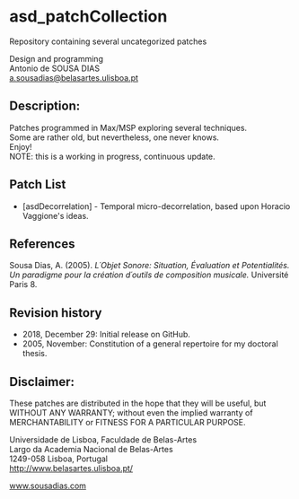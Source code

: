 # asd_patchCollection
Repository containing several uncategorized patches<br>

Design and programming<br>
Antonio de SOUSA DIAS<br>
a.sousadias@belasartes.ulisboa.pt

## Description:
Patches programmed in Max/MSP exploring several techniques.<br>
Some are rather old, but nevertheless, one never knows.<br/>
Enjoy!<br/>
NOTE: this is a working in progress, continuous update.<br>

## Patch List
- [asdDecorrelation] - Temporal micro-decorrelation, based upon Horacio Vaggione's ideas.

## References
Sousa Dias, A. (2005). _L´Objet Sonore: Situation, Évaluation et Potentialités. Un paradigme pour la création d´outils de composition musicale._ Université Paris 8.<br>


## Revision history
- 2018, December 29: Initial release on GitHub.
- 2005, November: Constitution of a general repertoire for my doctoral thesis.

## Disclaimer:
These patches are distributed in the hope that they will be useful, but WITHOUT ANY WARRANTY; without even the implied warranty of MERCHANTABILITY or FITNESS FOR A PARTICULAR PURPOSE.<br>




Universidade de Lisboa, Faculdade de Belas-Artes<br>
Largo da Academia Nacional de Belas-Artes<br>
1249-058 Lisboa, Portugal<br>
http://www.belasartes.ulisboa.pt/

www.sousadias.com
